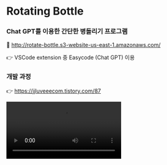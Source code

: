 # Rotating Bottle
### Chat GPT를 이용한 간단한 병돌리기 프로그램

🤩 http://rotate-bottle.s3-website-us-east-1.amazonaws.com/

👉 VSCode extension 중 Easycode (Chat GPT) 이용



### 개발 과정 
👉 https://jjluveeecom.tistory.com/87



<video src="https://user-images.githubusercontent.com/68044754/230767274-ee2609cf-1d7a-41ed-8eee-f2eabca82ca6.mov" />
